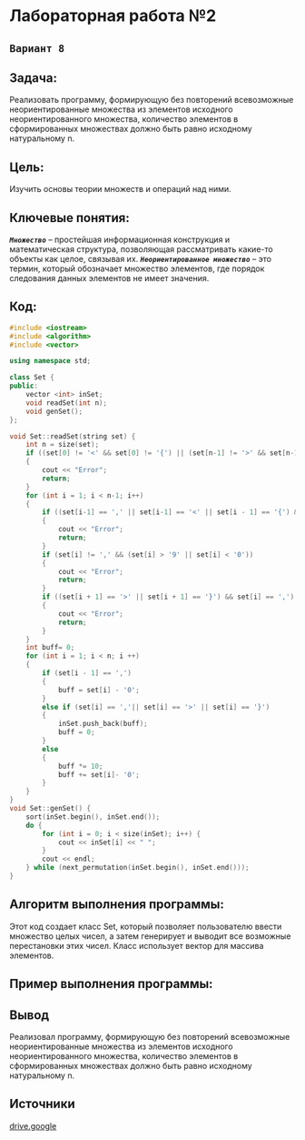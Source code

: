 # Лабораторная работа №2
## `Вариант 8`
## Задача:
Реализовать программу, формирующую без повторений всевозможные
неориентированные множества из элементов исходного неориентированного множества,
количество элементов в сформированных множествах должно быть равно исходному
натуральному n.
## Цель: 
Изучить основы теории множеств и операций над ними.
## Ключевые понятия:
***`Множество`*** – простейшая информационная конструкция и математическая структура,
позволяющая рассматривать какие-то объекты как целое, связывая их.
***`Неориентированное множество`*** – это термин, который обозначает множество элементов, где порядок следования данных элементов не имеет значения. 

## Код:

```c++ Header.h
#include <iostream>
#include <algorithm>
#include <vector>

using namespace std;

class Set {
public:
    vector <int> inSet;
    void readSet(int n);
    void genSet();
};
```
```c++ Metods.cpp
void Set::readSet(string set) {
    int n = size(set);
    if ((set[0] != '<' && set[0] != '{') || (set[n-1] != '>' && set[n-1] != '}'))
    {
        cout << "Error";
        return;
    }
    for (int i = 1; i < n-1; i++)
    {
        if ((set[i-1] == ',' || set[i-1] == '<' || set[i - 1] == '{') && set[i] == ',')
        {
            cout << "Error";
            return;
        }
        if (set[i] != ',' && (set[i] > '9' || set[i] < '0'))
        {
            cout << "Error";
            return;
        }
        if ((set[i + 1] == '>' || set[i + 1] == '}') && set[i] == ',')
        {
            cout << "Error";
            return;
        }
    }
    int buff= 0;
    for (int i = 1; i < n; i ++)
    {
        if (set[i - 1] == ',')
        {
            buff = set[i] - '0';
        }
        else if (set[i] == ','|| set[i] == '>' || set[i] == '}')
        {
            inSet.push_back(buff);
            buff = 0;
        }
        else
        {
            buff *= 10;
            buff += set[i]- '0';
        }
    }
}
void Set::genSet() {
    sort(inSet.begin(), inSet.end());
    do {
        for (int i = 0; i < size(inSet); i++) {
            cout << inSet[i] << " ";
        }
        cout << endl;
    } while (next_permutation(inSet.begin(), inSet.end()));
}
```

## Алгоритм выполнения программы:
Этот код создает класс Set, который позволяет пользователю ввести множество целых чисел, а затем генерирует и выводит все возможные перестановки этих чисел. Класс использует вектор для массива элементов. 

## Пример выполнения программы:


## Вывод
Реализовал программу, формирующую без повторений всевозможные неориентированные множества из элементов исходного неориентированного множества, количество элементов в сформированных множествах должно быть равно исходному натуральному n.

## Источники
[drive.google](https://drive.google.com/drive/folders/1SLcF9njDTaNUacXMA9Nrqm7FUS7MnNsI)
